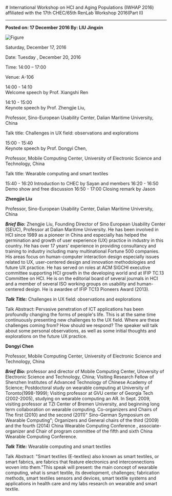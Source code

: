 ﻿﻿# International Workshop on HCI and Aging Populations (IWHAP 2016) affiliated with the 17th CHEC/65th RenLab Workshop 2016(Part Ⅱ)---**Posted on: 17 December 2016 By: LIU Jingxin**![Figure](https://farm1.staticflickr.com/963/41532399074_44f9e1350c_c.jpg)Saturday, December 17, 2016Date: Tuesday , December 20, 2016Time: 14:00 – 17:00Venue: A-10614:00 - 14:10	Welcome speech by Prof. Xiangshi Ren14:10 - 15:00	Keynote speech by Prof. Zhengjie Liu,Professor, Sino-European Usability Center, Dalian Maritime University, ChinaTalk title: Challenges in UX field: observations and explorations15:00 - 15:40	Keynote speech by Prof. Dongyi Chen,Professor, Mobile Computing Center, University of Electronic Science and Technology, ChinaTalk title: Wearable computing and smart textiles 15:40 - 16:20	Introduction to CHEC by Sayan and members16:20 - 16:50	Demo show and free discussion16:50 - 17:00	Closing remark by Jason **Zhengjie Liu**Professor, Sino-European Usability Center, Dalian Maritime University, China**_Brief Bio:_** Zhengjie Liu, Founding Director of Sino European Usability Center (SEUC), Professor at Dalian Maritime University. He has been involved in HCI since 1989 as a pioneer in China and especially has helped the germination and growth of user experience (UX) practice in industry in this country. He has over 17 years’ experience in providing consultancy and training to industry including many multinational Fortune 500 companies. His areas focus on human-computer interaction design especially issues related to UX, user-centered design and innovation methodologies and future UX practice. He has served on roles at ACM SIGCHI executive committee supporting HCI growth in the developing world and at IFIP TC.13 Committee on HCI. He is on the editorial board of several journals in HCI and a member of several ISO working groups on usability and human-centered design. He is awardee of IFIP TC13 Pioneers Award (2013).**_Talk Title:_** Challenges in UX field: observations and explorationsTalk Abstract: Pervasive penetration of ICT applications has been profoundly changing the forms of people's life. This is at the same time continuously presenting new challenges to the UX field. Where are these challenges coming from? How should we respond? The speaker will talk about some personal observations, as well as some initial thoughts and explorations on the future UX practice.  **Dongyi Chen**Professor, Mobile Computing Center, University of Electronic Science and Technology, China**_Brief Bio:_** professor and director of Mobile Computing Center, University of Electronic Science and Technology, China; Visiting Research Fellow of Shenzhen Institutes of Advanced Technology of Chinese Academy of Science; Postdoctoral study on wearable computing at University of Toronto(1998-1999); Visiting professor at GVU center of Georgia Tech (2002-2005), studying on wearable computing an AR. In Sept. 2009, visiting professor at TZI Center of Bremen University, and beginning long term collaboration on wearable computing. Co-organizers and Chairs of The first (2010) and the second (2011)" Sino-German Symposium on Wearable Computing"; Organizers and General chairs of the third (2009) and the fourth (2014) China Wearable Computing Conference , associate-organizer and Chair of program committee of the fifth and sixth China Wearable Computing Conference.**_Talk Title:_** Wearable computing and smart textilesTalk Abstract: "Smart textiles (E-textiles) also known as smart textiles, or smart fabrics, are fabrics that feature electronics and interconnections woven into them."This speak will present: the main concept of wearable computing, what is smart textile, its development, challenges; fabrication methods, smart textiles sensors and devices, smart textile systems and applications in health care and my labs research on wearable and smart textile.